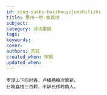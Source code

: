 ```yaml
---
id: song-sushi-huizhouyijueshilizhi
title: 惠州一绝·食荔枝
subject: 
category: 诗词歌赋
tags: 
keywords: 
cover: 
authors: 苏轼
created_when: 宋朝
updated_when: 
---
```


```
罗浮山下四时春，卢橘杨梅次第新。
日啖荔枝三百颗，不辞长作岭南人。
```
